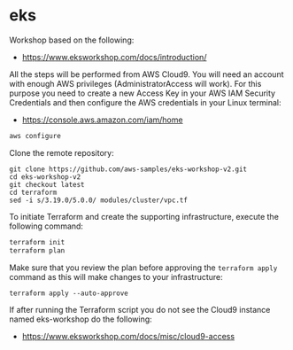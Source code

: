 # eks
Workshop based on the following:
* https://www.eksworkshop.com/docs/introduction/

All the steps will be performed from AWS Cloud9. 
You will need an account with enough AWS privileges (AdministratorAccess will work).
For this purpose you need to create a new Access Key in your AWS IAM Security Credentials and then configure the AWS credentials in your Linux terminal:
* https://console.aws.amazon.com/iam/home
```bash
aws configure

```
Clone the remote repository:
```
git clone https://github.com/aws-samples/eks-workshop-v2.git
cd eks-workshop-v2
git checkout latest
cd terraform
sed -i s/3.19.0/5.0.0/ modules/cluster/vpc.tf

```
To initiate Terraform and create the supporting infrastructure, execute the following command:
```bash
terraform init
terraform plan

```
Make sure that you review the plan before approving the `terraform apply` command as this will make changes to your infrastructure:
```
terraform apply --auto-approve

```
If after running the Terraform script you do not see the Cloud9 instance named eks-workshop do the following:
* https://www.eksworkshop.com/docs/misc/cloud9-access
